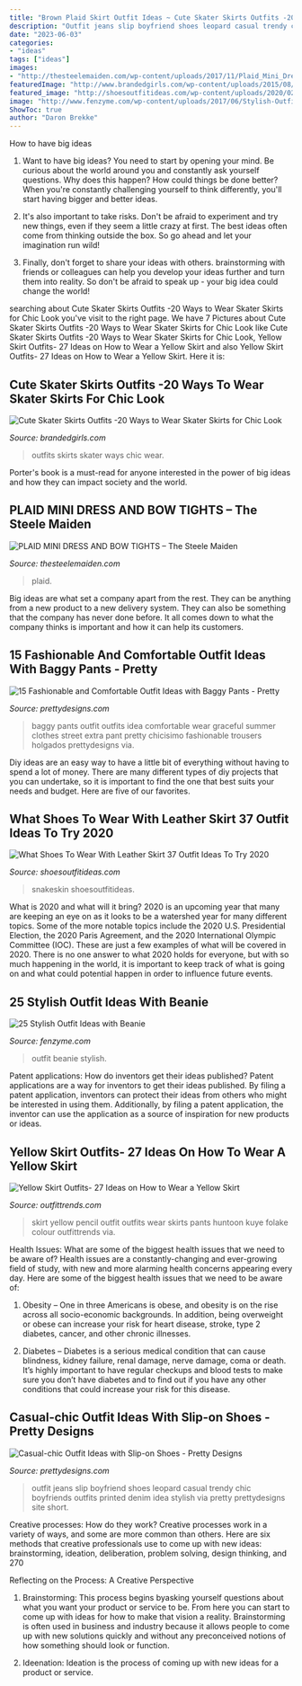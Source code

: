 ```yaml
---
title: "Brown Plaid Skirt Outfit Ideas ~ Cute Skater Skirts Outfits -20 Ways To Wear Skater Skirts For Chic Look"
description: "Outfit jeans slip boyfriend shoes leopard casual trendy chic boyfriends outfits printed denim idea stylish via pretty prettydesigns site short"
date: "2023-06-03"
categories:
- "ideas"
tags: ["ideas"]
images:
- "http://thesteelemaiden.com/wp-content/uploads/2017/11/Plaid_Mini_Dress_Turtleneck_Bow_Tights_OTK_Boots_4-768x1080.jpg"
featuredImage: "http://www.brandedgirls.com/wp-content/uploads/2015/08/b4a7bdd2d5de5d6afbfb6386037559b0-686x1024.jpg"
featured_image: "http://shoesoutfitideas.com/wp-content/uploads/2020/02/front-buttoned-black-leather-midi-skirt-and-snakeskin-print-boots.jpg"
image: "http://www.fenzyme.com/wp-content/uploads/2017/06/Stylish-Outfit-Ideas-with-Beanie0081-1.jpg"
ShowToc: true
author: "Daron Brekke"
---
```



How to have big ideas
1. Want to have big ideas? You need to start by opening your mind. Be curious about the world around you and constantly ask yourself questions. Why does this happen? How could things be done better? When you're constantly challenging yourself to think differently, you'll start having bigger and better ideas.
2. It's also important to take risks. Don't be afraid to experiment and try new things, even if they seem a little crazy at first. The best ideas often come from thinking outside the box. So go ahead and let your imagination run wild!

3. Finally, don't forget to share your ideas with others. brainstorming with friends or colleagues can help you develop your ideas further and turn them into reality. So don't be afraid to speak up - your big idea could change the world!

	

		
searching about Cute Skater Skirts Outfits -20 Ways to Wear Skater Skirts for Chic Look you've visit to the right page. We have 7 Pictures about Cute Skater Skirts Outfits -20 Ways to Wear Skater Skirts for Chic Look like Cute Skater Skirts Outfits -20 Ways to Wear Skater Skirts for Chic Look, Yellow Skirt Outfits- 27 Ideas on How to Wear a Yellow Skirt and also Yellow Skirt Outfits- 27 Ideas on How to Wear a Yellow Skirt. Here it is:
		
    
## Cute Skater Skirts Outfits -20 Ways To Wear Skater Skirts For Chic Look

<img loading=lazy src="http://www.brandedgirls.com/wp-content/uploads/2015/08/b4a7bdd2d5de5d6afbfb6386037559b0-686x1024.jpg" onerror="this.onerror=null;this.src='https://tse2.mm.bing.net/th?id=OIP.s9qq-PQ6_XM8myEWkRbEjwHaLD&amp;pid=15.1';" alt="Cute Skater Skirts Outfits -20 Ways to Wear Skater Skirts for Chic Look">

_Source: brandedgirls.com_

>outfits skirts skater ways chic wear. 

	

Porter's book is a must-read for anyone interested in the power of big ideas and how they can impact society and the world.

    
## PLAID MINI DRESS AND BOW TIGHTS – The Steele Maiden

<img loading=lazy src="http://thesteelemaiden.com/wp-content/uploads/2017/11/Plaid_Mini_Dress_Turtleneck_Bow_Tights_OTK_Boots_4-768x1080.jpg" onerror="this.onerror=null;this.src='https://tse3.mm.bing.net/th?id=OIP.BmnddMdGCAMINwGNK-YvpwHaKa&amp;pid=15.1';" alt="PLAID MINI DRESS AND BOW TIGHTS – The Steele Maiden">

_Source: thesteelemaiden.com_

>plaid. 

	

Big ideas are what set a company apart from the rest. They can be anything from a new product to a new delivery system. They can also be something that the company has never done before. It all comes down to what the company thinks is important and how it can help its customers.

    
## 15 Fashionable And Comfortable Outfit Ideas With Baggy Pants - Pretty

<img loading=lazy src="http://www.prettydesigns.com/wp-content/uploads/2014/07/Graceful-Outfit-Idea-with-Baggy-Pants.jpg" onerror="this.onerror=null;this.src='https://tse2.mm.bing.net/th?id=OIP.IgnxrIIgUBK55jp29OgO0gHaK2&amp;pid=15.1';" alt="15 Fashionable and Comfortable Outfit Ideas with Baggy Pants - Pretty">

_Source: prettydesigns.com_

>baggy pants outfit outfits idea comfortable wear graceful summer clothes street extra pant pretty chicisimo fashionable trousers holgados prettydesigns via. 

	

Diy ideas are an easy way to have a little bit of everything without having to spend a lot of money. There are many different types of diy projects that you can undertake, so it is important to find the one that best suits your needs and budget. Here are five of our favorites.

    
## What Shoes To Wear With Leather Skirt 37 Outfit Ideas To Try 2020

<img loading=lazy src="http://shoesoutfitideas.com/wp-content/uploads/2020/02/front-buttoned-black-leather-midi-skirt-and-snakeskin-print-boots.jpg" onerror="this.onerror=null;this.src='https://tse1.mm.bing.net/th?id=OIP.yNu_nvZjqN1_eK8puxFhPwHaLH&amp;pid=15.1';" alt="What Shoes To Wear With Leather Skirt 37 Outfit Ideas To Try 2020">

_Source: shoesoutfitideas.com_

>snakeskin shoesoutfitideas. 

	

What is 2020 and what will it bring?
2020 is an upcoming year that many are keeping an eye on as it looks to be a watershed year for many different topics. Some of the more notable topics include the 2020 U.S. Presidential Election, the 2020 Paris Agreement, and the 2020 International Olympic Committee (IOC). These are just a few examples of what will be covered in 2020. There is no one answer to what 2020 holds for everyone, but with so much happening in the world, it is important to keep track of what is going on and what could potential happen in order to influence future events.

    
## 25 Stylish Outfit Ideas With Beanie

<img loading=lazy src="http://www.fenzyme.com/wp-content/uploads/2017/06/Stylish-Outfit-Ideas-with-Beanie0081-1.jpg" onerror="this.onerror=null;this.src='https://tse3.mm.bing.net/th?id=OIP.QCeOJPzsV2MmzCoVOVvpFgHaN5&amp;pid=15.1';" alt="25 Stylish Outfit Ideas with Beanie">

_Source: fenzyme.com_

>outfit beanie stylish. 

	

Patent applications: How do inventors get their ideas published?
Patent applications are a way for inventors to get their ideas published. By filing a patent application, inventors can protect their ideas from others who might be interested in using them. Additionally, by filing a patent application, the inventor can use the application as a source of inspiration for new products or ideas.

    
## Yellow Skirt Outfits- 27 Ideas On How To Wear A Yellow Skirt

<img loading=lazy src="https://www.outfittrends.com/wp-content/uploads/2017/05/yellow-pencil-skirt-outfit.jpg" onerror="this.onerror=null;this.src='https://tse3.mm.bing.net/th?id=OIP.j1_3mLIdFcKarXqDoRnSjAHaLH&amp;pid=15.1';" alt="Yellow Skirt Outfits- 27 Ideas on How to Wear a Yellow Skirt">

_Source: outfittrends.com_

>skirt yellow pencil outfit outfits wear skirts pants huntoon kuye folake colour outfittrends via. 

	

Health Issues: What are some of the biggest health issues that we need to be aware of?
Health issues are a constantly-changing and ever-growing field of study, with new and more alarming health concerns appearing every day. Here are some of the biggest health issues that we need to be aware of:
1. Obesity – One in three Americans is obese, and obesity is on the rise across all socio-economic backgrounds. In addition, being overweight or obese can increase your risk for heart disease, stroke, type 2 diabetes, cancer, and other chronic illnesses.

2. Diabetes – Diabetes is a serious medical condition that can cause blindness, kidney failure, renal damage, nerve damage, coma or death. It’s highly important to have regular checkups and blood tests to make sure you don’t have diabetes and to find out if you have any other conditions that could increase your risk for this disease.


    
## Casual-chic Outfit Ideas With Slip-on Shoes - Pretty Designs

<img loading=lazy src="http://www.prettydesigns.com/wp-content/uploads/2014/05/Leopard-Printed-Slip-on-Shoes-Outfit-Ideas.jpg" onerror="this.onerror=null;this.src='https://tse1.mm.bing.net/th?id=OIP.HAgA3a1lWde4DeDIj_h83gHaK3&amp;pid=15.1';" alt="Casual-chic Outfit Ideas with Slip-on Shoes - Pretty Designs">

_Source: prettydesigns.com_

>outfit jeans slip boyfriend shoes leopard casual trendy chic boyfriends outfits printed denim idea stylish via pretty prettydesigns site short. 

	

Creative processes: How do they work?
Creative processes work in a variety of ways, and some are more common than others. Here are six methods that creative professionals use to come up with new ideas: brainstorming, ideation, deliberation, problem solving, design thinking, and 270

Reflecting on the Process: A Creative Perspective

1. Brainstorming: This process begins byasking yourself questions about what you want your product or service to be. From here you can start to come up with ideas for how to make that vision a reality. Brainstorming is often used in business and industry because it allows people to come up with new solutions quickly and without any preconceived notions of how something should look or function.

2. Ideenation: Ideation is the process of coming up with new ideas for a product or service.

